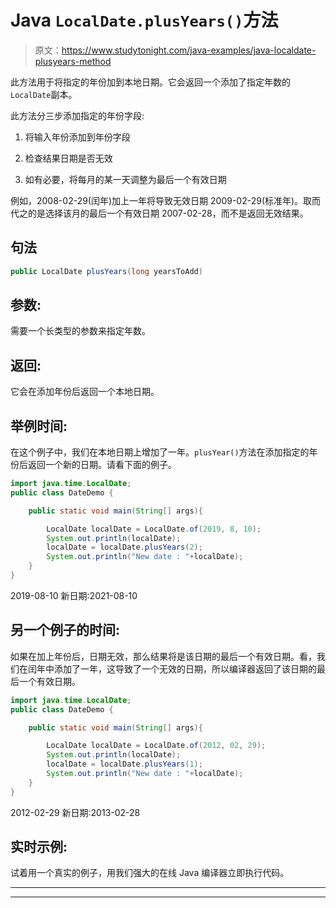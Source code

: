 # Java `LocalDate.plusYears()`方法

> 原文：<https://www.studytonight.com/java-examples/java-localdate-plusyears-method>

此方法用于将指定的年份加到本地日期。它会返回一个添加了指定年数的`LocalDate`副本。

此方法分三步添加指定的年份字段:

1.  将输入年份添加到年份字段

2.  检查结果日期是否无效

3.  如有必要，将每月的某一天调整为最后一个有效日期

例如，2008-02-29(闰年)加上一年将导致无效日期 2009-02-29(标准年)。取而代之的是选择该月的最后一个有效日期 2007-02-28，而不是返回无效结果。

## 句法

```java
public LocalDate plusYears(long yearsToAdd)
```

## 参数:

需要一个长类型的参数来指定年数。

## 返回:

它会在添加年份后返回一个本地日期。

## 举例时间:

在这个例子中，我们在本地日期上增加了一年。`plusYear()`方法在添加指定的年份后返回一个新的日期。请看下面的例子。

```java
import java.time.LocalDate; 
public class DateDemo {

	public static void main(String[] args){  

		LocalDate localDate = LocalDate.of(2019, 8, 10);
		System.out.println(localDate);
		localDate = localDate.plusYears(2);
		System.out.println("New date : "+localDate);
	}
}
```

2019-08-10
新日期:2021-08-10

## 另一个例子的时间:

如果在加上年份后，日期无效，那么结果将是该日期的最后一个有效日期。看，我们在闰年中添加了一年，这导致了一个无效的日期，所以编译器返回了该日期的最后一个有效日期。

```java
import java.time.LocalDate; 
public class DateDemo {

	public static void main(String[] args){  

		LocalDate localDate = LocalDate.of(2012, 02, 29);
		System.out.println(localDate);
		localDate = localDate.plusYears(1);
		System.out.println("New date : "+localDate);
	}
}
```

2012-02-29
新日期:2013-02-28

## 实时示例:

试着用一个真实的例子，用我们强大的在线 Java 编译器立即执行代码。

* * *

* * *